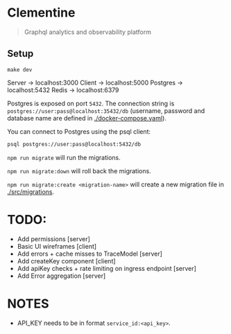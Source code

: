 # Clementine

> Graphql analytics and observability platform

## Setup

```
make dev
```

Server -> localhost:3000
Client -> localhost:5000
Postgres -> localhost:5432
Redis -> localhost:6379

Postgres is exposed on port `5432`. The connection string is `postgres://user:pass@localhost:35432/db` (username, password and database name are defined in [./docker-compose.yaml](./docker-compose.yaml)).

You can connect to Postgres using the psql client:

```sh
psql postgres://user:pass@localhost:5432/db
```

`npm run migrate` will run the migrations.

`npm run migrate:down` will roll back the migrations.

`npm run migrate:create <migration-name>` will create a new migration file in [./src/migrations](./src/migrations).

# TODO:

- Add permissions [server]
- Basic UI wireframes [client]
- Add errors + cache misses to TraceModel [server]
- Add createKey component [client]
- Add apiKey checks + rate limiting on ingress endpoint [server]
- Add Error aggregation [server]

# NOTES

- API_KEY needs to be in format `service_id:<api_key>`.
